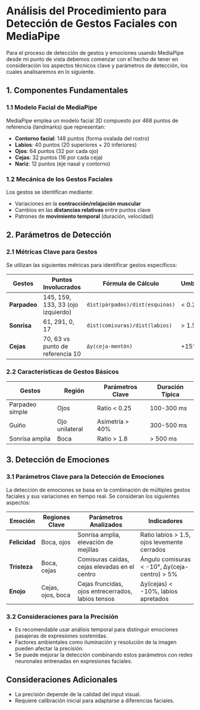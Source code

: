 # Análisis del Procedimiento para Detección de Gestos Faciales con MediaPipe


Para el proceso de detección de gestos y emociones usando MediaPipe desde mi punto de vista debemos comenzar con el hecho de tener en consideración los aspectos técnicos clave y parámetros de detección, los cuales analisaremos en lo siguiente.

## 1. Componentes Fundamentales

### 1.1 Modelo Facial de MediaPipe
MediaPipe emplea un modelo facial 3D compuesto por 468 puntos de referencia (landmarks) que representan:

- **Contorno facial**: 148 puntos (forma ovalada del rostro)
- **Labios**: 40 puntos (20 superiores + 20 inferiores)
- **Ojos**: 64 puntos (32 por cada ojo)
- **Cejas**: 32 puntos (16 por cada ceja)
- **Nariz**: 12 puntos (eje nasal y contorno)

### 1.2 Mecánica de los Gestos Faciales
Los gestos se identifican mediante:

- Variaciones en la **contracción/relajación muscular**
- Cambios en las **distancias relativas** entre puntos clave
- Patrones de **movimiento temporal** (duración, velocidad)

## 2. Parámetros de Detección

### 2.1 Métricas Clave para Gestos
Se utilizan las siguientes métricas para identificar gestos específicos:

| Gestos        | Puntos Involucrados               | Fórmula de Cálculo               | Umbral    |
|---------------|-----------------------------------|-----------------------------------|-----------|
| **Parpadeo**  | 145, 159, 133, 33 (ojo izquierdo) | `dist(párpados)/dist(esquinas)`   | < 0.25    |
| **Sonrisa**   | 61, 291, 0, 17                    | `dist(comisuras)/dist(labios)`    | > 1.5     |
| **Cejas**     | 70, 63 vs punto de referencia 10  | `Δy(ceja-mentón)`                 | +15%      |

### 2.2 Características de Gestos Básicos

| Gestos           | Región       | Parámetros Clave          | Duración Típica |
|------------------|-------------|---------------------------|-----------------|
| Parpadeo simple  | Ojos        | Ratio < 0.25              | 100-300 ms      |
| Guiño            | Ojo unilateral | Asimetría > 40%         | 300-500 ms      |
| Sonrisa amplia   | Boca        | Ratio > 1.8               | > 500 ms        |

## 3. Detección de Emociones

### 3.1 Parámetros Clave para la Detección de Emociones
La detección de emociones se basa en la combinación de múltiples gestos faciales y sus variaciones en tiempo real. Se consideran los siguientes aspectos:

| Emoción     | Regiones Clave   | Parámetros Analizados                          | Indicadores |
|------------|----------------|--------------------------------|-------------|
| **Felicidad** | Boca, ojos    | Sonrisa amplia, elevación de mejillas | Ratio labios > 1.5, ojos levemente cerrados |
| **Tristeza**  | Boca, cejas   | Comisuras caídas, cejas elevadas en el centro | Ángulo comisuras < -10°, Δy(ceja-centro) > 5% |
| **Enojo**    | Cejas, ojos, boca | Cejas fruncidas, ojos entrecerrados, labios tensos | Δy(cejas) < -10%, labios apretados |

### 3.2 Consideraciones para la Precisión
- Es recomendable usar análisis temporal para distinguir emociones pasajeras de expresiones sostenidas.
- Factores ambientales como iluminación y resolución de la imagen pueden afectar la precisión.
- Se puede mejorar la detección combinando estos parámetros con redes neuronales entrenadas en expresiones faciales.

## Consideraciones Adicionales
- La precisión depende de la calidad del input visual.
- Requiere calibración inicial para adaptarse a diferencias faciales.